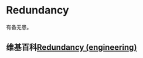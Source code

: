 # Redundancy

有备无患。

## 维基百科[Redundancy (engineering)](https://en.wikipedia.org/wiki/Redundancy_(engineering))